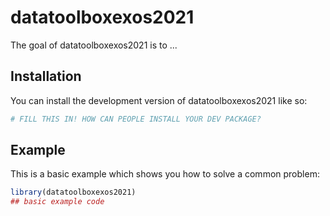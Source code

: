 
# datatoolboxexos2021

<!-- badges: start -->
<!-- badges: end -->

The goal of datatoolboxexos2021 is to ...

## Installation

You can install the development version of datatoolboxexos2021 like so:

``` r
# FILL THIS IN! HOW CAN PEOPLE INSTALL YOUR DEV PACKAGE?
```

## Example

This is a basic example which shows you how to solve a common problem:

``` r
library(datatoolboxexos2021)
## basic example code
```

